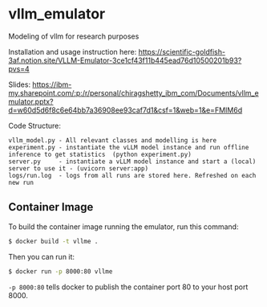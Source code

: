 # vllm_emulator
Modeling of vllm for research purposes

Installation and usage instruction here: https://scientific-goldfish-3af.notion.site/VLLM-Emulator-3ce1cf43f11b445ead76d10500201b93?pvs=4

Slides: https://ibm-my.sharepoint.com/:p:/r/personal/chiragshetty_ibm_com/Documents/vllm_emulator.pptx?d=w60d5d6f8c6e64bb7a36908ee93caf7d1&csf=1&web=1&e=FMIM6d


Code Structure:

```
vllm_model.py - All relevant classes and modelling is here
experiment.py - instantiate the vLLM model instance and run offline inference to get statistics  (python experiment.py)
server.py     - instantiate a vLLM model instance and start a (local) server to use it - (uvicorn server:app)
logs/run.log  - logs from all runs are stored here. Refreshed on each new run
```

## Container Image

To build the container image running the emulator, run this command:

```sh
$ docker build -t vllme .
```

Then you can run it:

```sh
$ docker run -p 8000:80 vllme
```

`-p 8000:80` tells docker to publish the container port 80 to your host port 8000.
